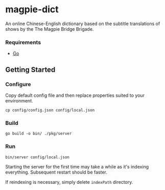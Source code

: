 # magpie-dict
An online Chinese-English dictionary based on the subtitle translations of shows by the The Magpie Bridge Brigade.

### Requirements
- [Go](https://golang.org/)

## Getting Started
### Configure
Copy default config file and then replace properties suited to your environment.
```
cp config/config.json config/local.json
```

### Build
```
go build -o bin/ ./pkg/server
```

### Run
```
bin/server config/local.json
```

Starting the server for the first time may take a while as it's indexing everything. Subsequent restart should be faster.

If reindexing is necessary, simply delete `indexPath` directory.